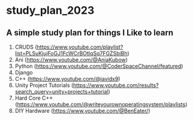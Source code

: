 # study_plan_2023
A simple study plan for things I Like to learn
---
1. CRUDS (https://www.youtube.com/playlist?list=PLSuKjujFoGJ1FcWCrBOtIqSq7FGZSbiBh)
2. Ani (https://www.youtube.com/@AniaKubow)
3. Python (https://www.youtube.com/@CoderSpaceChannel/featured)
4. Django
5. C++ (https://www.youtube.com/@javidx9)
6. Unity Project Tutorials (https://www.youtube.com/results?search_query=unity+projects+tutorial)
7. Hard Core C++ (https://www.youtube.com/@writeyourownoperatingsystem/playlists)
8. DIY Hardware (https://www.youtube.com/@BenEater/)
